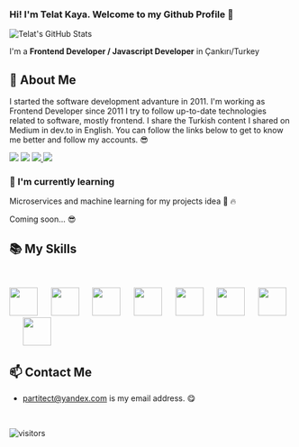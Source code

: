 ### Hi! I'm Telat Kaya. Welcome to my Github Profile 👋

![Telat's GitHub Stats](https://github-readme-stats.vercel.app/api?username=hsahiner&show_icons=true&theme=dark)


I'm a **Frontend Developer / Javascript Developer** in Çankırı/Turkey


## 📖 About Me

I started the software development advanture in 2011.  I'm working as Frontend Developer since 2011 I try to follow up-to-date technologies related to software, mostly frontend. I share the Turkish content I shared on Medium in dev.to in English. You can follow the links below to get to know me better and follow my accounts. 😎

<p>
<a href="https://www.linkedin.com/in/telatkaya"><img src="https://img.shields.io/badge/Linkedin-%23303036?logo=linkedin&color=%23303036&style=flat-square"></a>
<a href="https://www.instagram.com/telatkaya_"><img src="https://img.shields.io/badge/Instagram-%23303036?logo=instagram&color=%23303036&style=flat-square"></a>
<a href="https://medium.com/@telatkaya">
<img src="https://img.shields.io/badge/Medium-%23303036?logo=medium&color=%23303036&style=flat-square">
</a>
<a href="https://dev.to/@telatkaya">
<img src="https://img.shields.io/badge/dev.to-%23303036?logo=dev.to&color=%23303036&style=flat-square">
</a>
</p>

### 🌱  I'm currently learning 

Microservices and machine learning for my projects idea 💪 🔥

Coming soon... 😎

## 📚 My Skills

<br>

<p>
<img height="50" src="https://yasinates.com/tech/react.svg">&nbsp;&nbsp;&nbsp;&nbsp;&nbsp;
<img height="50" src="https://yasinates.com/tech/next.svg">&nbsp;&nbsp;&nbsp;&nbsp;&nbsp;
<img height="50" src="https://yasinates.com/tech/typescript.svg">&nbsp;&nbsp;&nbsp;&nbsp;&nbsp;
<img height="50" src="https://yasinates.com/tech/graphql.png">&nbsp;&nbsp;&nbsp;&nbsp;&nbsp;
<img height="50" src="https://yasinates.com/tech/apollo.svg">&nbsp;&nbsp;&nbsp;&nbsp;&nbsp;
<img height="50" src="https://yasinates.com/tech/vue.svg">&nbsp;&nbsp;&nbsp;&nbsp;&nbsp;
<img height="50" src="https://yasinates.com/tech/nuxt.png">&nbsp;&nbsp;&nbsp;&nbsp;&nbsp;
<img height="50" src="https://yasinates.com/tech/sass.svg">
</p>

## 📫 Contact Me
-  partitect@yandex.com is my email address. 😋


<br>

![visitors](https://img.shields.io/badge/dynamic/json?color=informational&label=visitor%20count&query=value&url=https://api.countapi.xyz/hit/yasinatesim.yasinatesim/readme)
